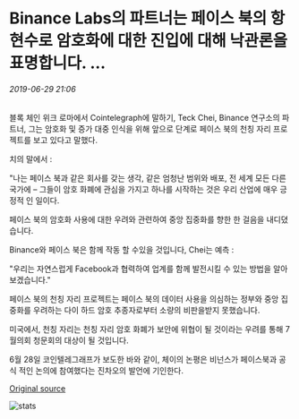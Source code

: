 # Binance Labs의 파트너는 페이스 북의 항현수로 암호화에 대한 진입에 대해 낙관론을 표명합니다. ...

###### 2019-06-29 21:06

블록 체인 위크 로마에서 Cointelegraph에 말하기, Teck Chei, Binance 연구소의 파트너, 그는 암호화 및 증가 대중 인식을 위해 앞으로 단계로 페이스 북의 천칭 자리 프로젝트를 보고 있다고 말했다.

치의 말에서 :

"나는 페이스 북과 같은 회사를 갖는 생각, 같은 엄청난 범위와 배포, 전 세계 모든 다른 국가에 – 그들이 암호 화폐에 관심을 가지고 하나를 시작하는 것은 우리 산업에 매우 긍정적 인 일이다.

페이스 북의 암호화 사용에 대한 우려와 관련하여 중앙 집중화를 향한 한 걸음을 내디뎠습니다.

Binance와 페이스 북은 함께 작동 할 수있을 것입니다, Chei는 예측 :

"우리는 자연스럽게 Facebook과 협력하여 업계를 함께 발전시킬 수 있는 방법을 알아보겠습니다."

페이스 북의 천칭 자리 프로젝트는 페이스 북의 데이터 사용을 의심하는 정부와 중앙 집중화를 우려하는 다이 하드 암호 추종자로부터 소량의 비판을받지 못했습니다.

미국에서, 천칭 자리는 천칭 자리 암호 화폐가 보안에 위협이 될 것이라는 우려를 통해 7 월의회 청문회의 대상이 될 것입니다.

6월 28일 코인텔레그래프가 보도한 바와 같이, 체이의 논평은 비넌스가 페이스북과 공식 적인 논의에 참여했다는 진차오의 발언에 기인한다.

[Original source](https://cointelegraph.com/news/a-partner-at-binance-labs-expresses-optimism-over-facebooks-entry-into-crypto-with-libra)

![stats](https://c.statcounter.com/11760860/0/a89fa40b/1/ "stats")